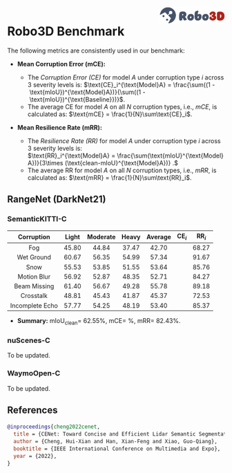 <img src="../figs/logo2.png" align="right" width="30%">

# Robo3D Benchmark

The following metrics are consistently used in our benchmark:

- **Mean Corruption Error (mCE):**
  - The *Corruption Error (CE)* for model $A$ under corruption type $i$ across 3 severity levels is:
  $\text{CE}_i^{\text{Model}A} = \frac{\sum((1 - \text{mIoU})^{\text{Model}A})}{\sum((1 - \text{mIoU})^{\text{Baseline}})}$.
  - The average CE for model $A$ on all $N$ corruption types, i.e., *mCE*, is calculated as: $\text{mCE} = \frac{1}{N}\sum\text{CE}_i$.
  
- **Mean Resilience Rate (mRR):**
  - The *Resilience Rate (RR)* for model $A$ under corruption type $i$ across 3 severity levels is:
  $\text{RR}_i^{\text{Model}A} = \frac{\sum(\text{mIoU}^{\text{Model}A})}{3\times (\text{clean-mIoU}^{\text{Model}A})} .$
  - The average RR for model $A$ on all $N$ corruption types, i.e., *mRR*, is calculated as: $\text{mRR} = \frac{1}{N}\sum\text{RR}_i$.


## RangeNet (DarkNet21)

### SemanticKITTI-C
| Corruption      | Light | Moderate | Heavy | Average | $\text{CE}_i$ | $\text{RR}_i$ |
| :-------------: | :---: | :------: | :---: | :-----: | :-----------: | :-----------: |
| Fog             | 45.80 | 44.84 | 37.47 | 42.70 | | 68.27 |
| Wet Ground      | 60.67 | 56.35 | 54.99 | 57.34 | | 91.67 |
| Snow            | 55.53 | 53.85 | 51.55 | 53.64 | | 85.76 |
| Motion Blur     | 56.92 | 52.87 | 48.35 | 52.71 | | 84.27 |
| Beam Missing    | 61.40 | 56.67 | 49.28 | 55.78 | | 89.18 |
| Crosstalk       | 48.81 | 45.43 | 41.87 | 45.37 | | 72.53 |
| Incomplete Echo | 57.77 | 54.25 | 48.19 | 53.40 | | 85.37 |

- **Summary:** $\text{mIoU}_{\text{clean}} =$ 62.55%, $\text{mCE} =$ %, $\text{mRR} =$ 82.43%.


### nuScenes-C
To be updated.


### WaymoOpen-C
To be updated.


## References

```bib
@inproceedings{cheng2022cenet,
  title = {CENet: Toward Concise and Efficient Lidar Semantic Segmentation for Autonomous Driving},
  author = {Cheng, Hui-Xian and Han, Xian-Feng and Xiao, Guo-Qiang},
  booktitle = {IEEE International Conference on Multimedia and Expo},
  year = {2022},
}
```
